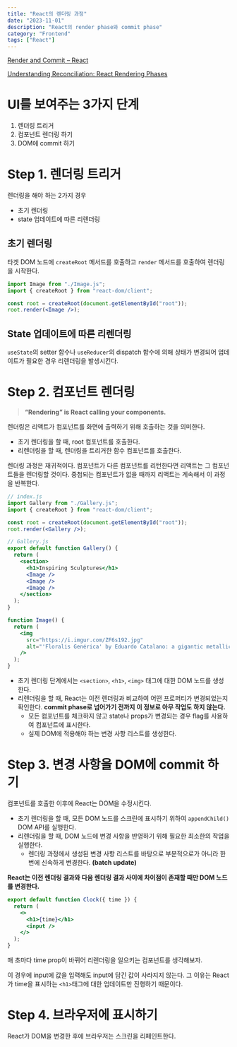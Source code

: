 ```yaml
---
title: "React의 렌더링 과정"
date: "2023-11-01"
description: "React의 render phase와 commit phase"
category: "Frontend"
tags: ["React"]
---
```


[Render and Commit – React](https://react.dev/learn/render-and-commit)

[Understanding Reconciliation: React Rendering Phases](https://dev.to/thee_divide/reconciliation-react-rendering-phases-56g2)

# UI를 보여주는 3가지 단계

1. 렌더링 트리거
2. 컴포넌트 렌더링 하기
3. DOM에 commit 하기

# Step 1. 렌더링 트리거

렌더링을 해야 하는 2가지 경우

- 초기 렌더링
- state 업데이트에 따른 리렌더링

## 초기 렌더링

타겟 DOM 노드에 `createRoot` 메서드를 호출하고 `render` 메서드를 호출하여 렌더링을 시작한다.

```jsx
import Image from "./Image.js";
import { createRoot } from "react-dom/client";

const root = createRoot(document.getElementById("root"));
root.render(<Image />);
```

## State 업데이트에 따른 리렌더링

`useState`의 setter 함수나 `useReducer`의 dispatch 함수에 의해 상태가 변경되어 업데이트가 필요한 경우 리렌더링을 발생시킨다.

# Step 2. 컴포넌트 렌더링

> **“Rendering” is React calling your components.**

렌더링은 리액트가 컴포넌트를 화면에 출력하기 위해 호출하는 것을 의미한다.

- 초기 렌더링을 할 때, root 컴포넌트를 호출한다.
- 리렌더링을 할 때, 렌더링을 트리거한 함수 컴포넌트를 호출한다.

렌더링 과정은 재귀적이다. 컴포넌트가 다른 컴포넌트를 리턴한다면 리액트는 그 컴포넌트들을 렌더링할 것이다. 중첩되는 컴포넌트가 없을 때까지 리액트는 계속해서 이 과정을 반복한다.

```jsx
// index.js
import Gallery from "./Gallery.js";
import { createRoot } from "react-dom/client";

const root = createRoot(document.getElementById("root"));
root.render(<Gallery />);
```

```jsx
// Gallery.js
export default function Gallery() {
  return (
    <section>
      <h1>Inspiring Sculptures</h1>
      <Image />
      <Image />
      <Image />
    </section>
  );
}

function Image() {
  return (
    <img
      src="https://i.imgur.com/ZF6s192.jpg"
      alt="'Floralis Genérica' by Eduardo Catalano: a gigantic metallic flower sculpture with reflective petals"
    />
  );
}
```

- 초기 렌더링 단계에서는 `<section>`, `<h1>`, `<img>` 태그에 대한 DOM 노드를 생성한다.
- 리렌더링을 할 때, React는 이전 렌더링과 비교하여 어떤 프로퍼티가 변경되었는지 확인한다. **commit phase로 넘어가기 전까지 이 정보로 아무 작업도 하지 않는다.**
  - 모든 컴포넌트를 체크하지 않고 state나 props가 변경되는 경우 flag를 사용하여 컴포넌트에 표시한다.
  - 실제 DOM에 적용해야 하는 변경 사항 리스트를 생성한다.

# Step 3. 변경 사항을 DOM에 commit 하기

컴포넌트를 호출한 이후에 React는 DOM을 수정시킨다.

- 초기 렌더링을 할 때, 모든 DOM 노드를 스크린에 표시하기 위하여 `appendChild()` DOM API를 실행한다.
- 리렌더링을 할 때, DOM 노드에 변경 사항을 반영하기 위해 필요한 최소한의 작업을 실행한다.
  - 렌더링 과정에서 생성된 변경 사항 리스트를 바탕으로 부분적으로가 아니라 한 번에 신속하게 변경한다. **(batch update)**

**React는 이전 렌더링 결과와 다음 렌더링 결과 사이에 차이점이 존재할 때만 DOM 노드를 변경한다.**

```jsx
export default function Clock({ time }) {
  return (
    <>
      <h1>{time}</h1>
      <input />
    </>
  );
}
```

매 초마다 time prop이 바뀌어 리렌더링을 일으키는 컴포넌트를 생각해보자.

이 경우에 input에 값을 입력해도 input에 담긴 값이 사라지지 않는다. 그 이유는 React가 time을 표시하는 `<h1>`태그에 대한 업데이트만 진행하기 때문이다.

# Step 4. 브라우저에 표시하기

React가 DOM을 변경한 후에 브라우저는 스크린을 리페인트한다.
